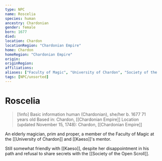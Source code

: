 ```yaml
---
type: NPC
name: Roscelia
species: human
ancestry: Chardonian
gender: female
born: 1677
died: 
location: Chardon
locationRegion: "Chardonian Empire"
home: Chardon
homeRegion: "Chardonian Empire"
origin:
originRegion:
affiliations: 
aliases: ["Faculty of Magic", "University of Chardon", "Society of the Open Scroll"]
tags: [NPC/unsorted]
---
```

# Roscelia
>[!info] Basic information
>human (Chardonian), she/her
>b. 1677
>71 years old
>Based in: Chardon, [[Chardonian Empire]]
>Location (updated November 15, 1748): Chardon, [[Chardonian Empire]]

An elderly magician, prim and proper, a member of the Faculty of Magic at the [[University of Chardon]] and [[Kaeso]]'s mentor.

Still somewhat friendly with [[Kaeso]], despite her disappointment in his path and refusal to share secrets with the [[Society of the Open Scroll]]. 